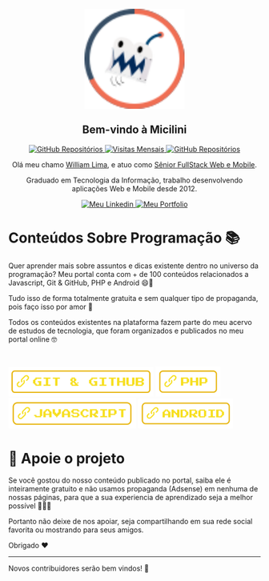 <p align="center">
 <img width="200px" src="https://github.com/micilini/micilini/blob/main/logo_micilini_github.svg" align="center" alt="Logo da Micilini" />
 <h2 align="center">Bem-vindo à Micilini</h2>
</p>

<p align="center">
    <a href="https://micilini.com/">
      <img alt="GitHub Repositórios" src="https://img.shields.io/badge/Site-micilini.com-green" />
    </a>
    <a href="https://github.com/micilini?tab=repositories">
      <img alt="Visitas Mensais" src="https://img.shields.io/badge/Visitas Mensais-2k-violet" />
    </a>
    <a href="https://github.com/micilini?tab=repositories">
      <img alt="GitHub Repositórios" src="https://img.shields.io/badge/Repositórios-36-blue" />
    </a>
</p>

<p align="center">Olá meu chamo <a href="https://micilini.com/william-lima/">William Lima</a>, e atuo como <a href="https://micilini.com/william-lima/">Sênior FullStack Web e Mobile</a>.</p>
<p align="center">Graduado em Tecnologia da Informação, trabalho desenvolvendo aplicações Web e Mobile desde 2012.</p>

<p align="center">
    <a href="https://www.linkedin.com/in/william-lima-dev/">
      <img alt="Meu Linkedin" src="https://img.shields.io/badge/linkedin-%230077B5.svg?style=for-the-badge&logo=linkedin&logoColor=white" />
    </a>
    <a href="https://micilini.com/william-lima">
      <img alt="Meu Portfolio" src="https://img.shields.io/badge/Portfolio-%23000000.svg?style=for-the-badge&logo=firefox&logoColor=#FF7139" />
    </a>
</p>



# Conteúdos Sobre Programação 📚 <!-- omit in toc -->

<p align="left">Quer aprender mais sobre assuntos e dicas existente dentro no universo da programação? Meu portal conta com + de 100 conteúdos relacionados a Javascript, Git & GitHub, PHP e Android 😄🥳</p>

<p align="left">Tudo isso de forma totalmente gratuita e sem qualquer tipo de propaganda, pois faço isso por amor 🥰</p>

<p align="left">Todos os conteúdos existentes na plataforma fazem parte do meu acervo de estudos de tecnologia, que foram organizados e publicados no meu portal online 🤓</p>

<br>

<p float="left">
<a href="https://micilini.com/conteudos/git-github"><img src="link-micilini-gitgithub.svg" width="290" /></a>
<a href="https://micilini.com/conteudos/php"><img src="link-micilini-php.svg" width="130" /></a>
<a href="https://micilini.com/conteudos/javascript"><img src="logo_micilini_javascript.svg" width="255" /></a>
<a href="https://micilini.com/conteudos/android"><img src="link-micilini-android.svg" width="190" /></a>
</p>

# 💖 Apoie o projeto

Se você gostou do nosso conteúdo publicado no portal, saiba ele é inteiramente gratuito e não usamos propaganda (Adsense) em nenhuma de nossas páginas, para que a sua experiencia de aprendizado seja a melhor possível 🥳🥳🥳

Portanto não deixe de nos apoiar, seja compartilhando em sua rede social favorita ou mostrando para seus amigos.

Obrigado ❤️

***

Novos contribuidores serão bem vindos! 👋
